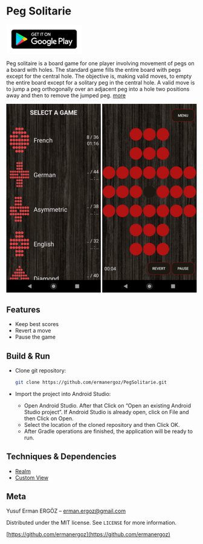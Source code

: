 # Peg Solitarie

[<img src="https://github.com/ermanergoz/PegSolitarie/blob/master/resources/google-play-badge.png" width="200">](https://play.google.com/store/apps/details?id=com.erman.pegsolitarie)

Peg solitaire is a board game for one player involving movement of pegs on a board with holes. The standard game fills the entire board with pegs except for the central hole. The objective is, making valid moves, to empty the entire board except for a solitary peg in the central hole. A valid move is to jump a peg orthogonally over an adjacent peg into a hole two positions away and then to remove the jumped peg.   [more](https://en.wikipedia.org/wiki/Peg_solitaire)

<p float="center">
	<img src="https://github.com/ermanergoz/PegSolitarie/blob/master/resources/ss1.png" height="500">
	<img src="https://github.com/ermanergoz/PegSolitarie/blob/master/resources/ss2.png" height="500">
</p>

## Features

- Keep best scores
- Revert a move
- Pause the game

## Build & Run

- Clone git repository:

	```sh
	git clone https://github.com/ermanergoz/PegSolitarie.git
	```

- Import the project into Android Studio:
	- Open Android Studio. After that Click on “Open an existing Android Studio project”. If Android Studio is already open, click on File and then Click on Open.
	- Select the location of the cloned repository and then Click OK.
	- After Gradle operations are finished, the application will be ready to run.

## Techniques & Dependencies

- [Realm](https://realm.io/)
- [Custom View](https://developer.android.com/training/custom-views/create-view)

## Meta

Yusuf Erman ERGÖZ – erman.ergoz@gmail.com

Distributed under the MIT license. See ``LICENSE`` for more information.

[https://github.com/ermanergoz](https://github.com/ermanergoz)

<!--
## Acknowledgements

- [Flaticon](https://www.flaticon.com/)

## Contributing

1. Fork it (<https://github.com/yourname/yourproject/fork>)
2. Create your feature branch (`git checkout -b feature/fooBar`)
3. Commit your changes (`git commit -am 'Add some fooBar'`)
4. Push to the branch (`git push origin feature/fooBar`)
5. Create a new Pull Request
-->
